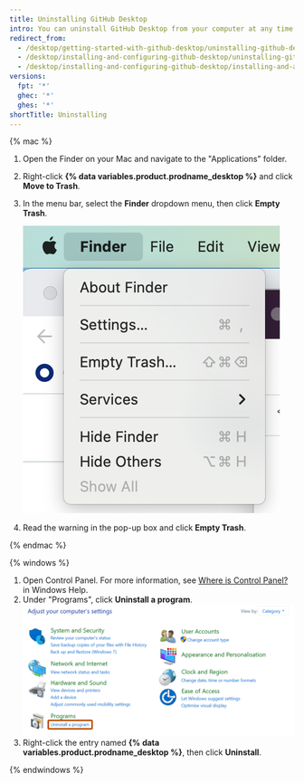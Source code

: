 ```yaml
---
title: Uninstalling GitHub Desktop
intro: You can uninstall GitHub Desktop from your computer at any time.
redirect_from:
  - /desktop/getting-started-with-github-desktop/uninstalling-github-desktop
  - /desktop/installing-and-configuring-github-desktop/uninstalling-github-desktop
  - /desktop/installing-and-configuring-github-desktop/installing-and-authenticating-to-github-desktop/uninstalling-github-desktop
versions:
  fpt: '*'
  ghec: '*'
  ghes: '*'
shortTitle: Uninstalling
---
```

{% mac %}

1. Open the Finder on your Mac and navigate to the "Applications" folder.
1. Right-click **{% data variables.product.prodname_desktop %}** and click **Move to Trash**.
1. In the menu bar, select the **Finder** dropdown menu, then click **Empty Trash**.

   ![Screenshot of the menu bar on a Mac. The "Finder" dropdown menu is expanded.](/assets/images/help/desktop/mac-empty-trash-menu.png)

1. Read the warning in the pop-up box and click **Empty Trash**.

{% endmac %}

{% windows %}

1. Open Control Panel. For more information, see [Where is Control Panel?](https://support.microsoft.com/en-us/help/13764/windows-where-is-control-panel) in Windows Help.
1. Under "Programs", click **Uninstall a program**.
   ![Screenshot of a window labeled "Adjust your computer's settings". A link, labeled "Uninstall a program", is highlighted with an orange outline.](/assets/images/help/desktop/windows-uninstall-a-program.png)
1. Right-click the entry named **{% data variables.product.prodname_desktop %}**, then click **Uninstall**.

{% endwindows %}
